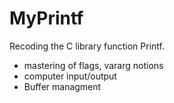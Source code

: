 # MyPrintf

Recoding the C library function Printf.
 - mastering of flags, vararg notions
 - computer input/output
 - Buffer managment
